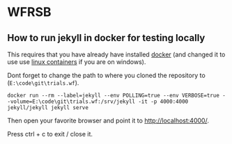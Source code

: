 # WFRSB

## How to run jekyll in docker for testing locally

This requires that you have already have installed [docker](https://www.docker.com/get-docker) (and changed it to use use [linux containers](https://docs.docker.com/docker-for-windows/#switch-between-windows-and-linux-containers) if you are on windows).

Dont forget to change the path to where you cloned the repository to (`E:\code\git\trials.wf`).

`docker run --rm --label=jekyll --env POLLING=true --env VERBOSE=true --volume=E:\code\git\trials.wf:/srv/jekyll -it -p 4000:4000 jekyll/jekyll jekyll serve`

Then open your favorite browser and point it to [http://localhost:4000/](http://localhost:4000/).

Press ctrl + c to exit / close it.